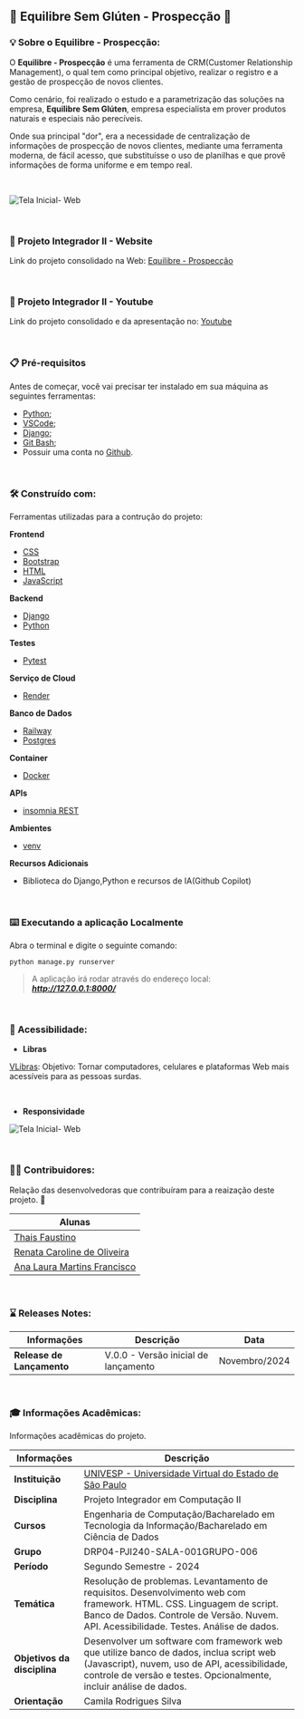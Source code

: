 
## **:cookie: Equilibre Sem Glúten - Prospecção :bread:**


### :bulb: **Sobre o **Equilibre - Prospecção**:**

O **Equilibre - Prospecção** é uma ferramenta de CRM(Customer Relationship Management), o qual tem como principal objetivo, realizar o registro e a gestão de prospecção de novos clientes. 

Como cenário, foi realizado o estudo e a parametrização das soluções na empresa, **Equilibre Sem Glúten**, empresa especialista em prover produtos naturais e especiais não perecíveis.

Onde sua principal "dor", era a necessidade de centralização de informações de prospecção de novos clientes, mediante uma ferramenta moderna, de fácil acesso, que substituísse o uso de planilhas e que provê informações de forma uniforme e em tempo real. 

&nbsp;



![Tela Inicial- Web](../demo-repository/projeto_cad/static/imagens/tela_home01.png)

&nbsp;


### :link: Projeto Integrador II - Website

Link do projeto consolidado na Web: [Equilibre - Prospecção](#)


&nbsp;

### :movie_camera: Projeto Integrador II - Youtube

Link do projeto consolidado e da apresentação no: [Youtube](#)


&nbsp;


### 📋 **Pré-requisitos**

Antes de começar, você vai precisar ter instalado em sua máquina as seguintes ferramentas:


-  [Python](https://www.python.org/downloads/);
-  [VSCode](https://code.visualstudio.com/);
-  [Django](https://www.djangoproject.com/download/);
-  [Git Bash](https://git-scm.com);
-  Possuir uma conta no [Github](https://github.com/).

&nbsp;


### 🛠️ Construído com:

Ferramentas utilizadas para a contrução do projeto:

**Frontend**

* [CSS](https://www.w3schools.com/css/)
* [Bootstrap](https://getbootstrap.com/)
* [HTML](https://www.youtube.com/playlist?list=PL39zbyHjgjrbsP3xFSc-YH-6FN8WNpglh) 
* [JavaScript](https://www.w3schools.com/js/js_examples.asp)


**Backend**

* [Django](https://www.w3schools.com/css/)
* [Python](https://getbootstrap.com/)


**Testes**

* [Pytest](https://pytest-django.readthedocs.io/en/latest/)


**Serviço de Cloud**

* [Render](https://www.w3schools.com/css/)


**Banco de Dados**

* [Railway](https://railway.app/)
* [Postgres](https://www.postgresql.org/)


**Container**

* [Docker](https://www.docker.com/)


**APIs**

* [insomnia REST](https://insomnia.rest/download)


**Ambientes**

* [venv](https://dev.to/franciscojdsjr/guia-completo-para-usar-o-virtual-environment-venv-no-python-57bo)

**Recursos Adicionais**

* Biblioteca do Django,Python e recursos de IA(Github Copilot)

&nbsp;

### ⌨️ Executando a aplicação Localmente

Abra o terminal e digite o seguinte comando:

```
python manage.py runserver

```

> A aplicação irá rodar através do endereço local: ***http://127.0.0.1:8000/***


&nbsp;

### 🎲 Acessibilidade:

- **Libras**

[VLibras](https://www.gov.br/governodigital/pt-br/acessibilidade-e-usuario/vlibras): Objetivo: Tornar computadores, celulares e plataformas Web mais acessíveis para as pessoas surdas.

&nbsp;

- **Responsividade**

![Tela Inicial- Web](../demo-repository/projeto_cad/static/imagens/responsividades_01_01.png)

&nbsp;


### 👨‍💻 **Contribuidores**:

Relação das desenvolvedoras que contribuíram para a reaização deste projeto. 👏

|**Alunas**|
|----|
|[Thais Faustino](https://github.com/thaiisfaustino)| 
|[Renata Caroline de Oliveira](https://github.com/renataoliveira93)| 
|[Ana Laura Martins Francisco](https://github.com/AnafraUnivesp)| 

&nbsp;


### :hourglass: **Releases Notes:**


|**Informações**| **Descrição** |**Data** | 
|----|-----|-----|
|**Release de Lançamento**| V.0.0 - Versão inicial de lançamento  | Novembro/2024 |

&nbsp;


### :mortar_board: **Informações Acadêmicas:**

Informações acadêmicas do projeto. 


| **Informações** | **Descrição** |
|----|-----|
|**Instituição**| [UNIVESP - Universidade Virtual do Estado de São Paulo](https://univesp.br/) |
|**Disciplina**| Projeto Integrador em Computação II |
|**Cursos**| Engenharia de Computação/Bacharelado em Tecnologia da Informação/Bacharelado em Ciência de Dados|
|**Grupo**| DRP04-PJI240-SALA-001GRUPO-006  |
|**Período**| Segundo Semestre - 2024 |
|**Temática**|Resolução de problemas. Levantamento de requisitos. Desenvolvimento web com framework. HTML. CSS. Linguagem de script. Banco de Dados. Controle de Versão. Nuvem. API. Acessibilidade. Testes. Análise de dados.
|**Objetivos da disciplina** | Desenvolver um software com framework web que utilize banco de dados, inclua script web (Javascript), nuvem, uso de API, acessibilidade, controle de versão e testes. Opcionalmente, incluir análise de dados.|
|**Orientação**| Camila Rodrigues Silva |

&nbsp;





